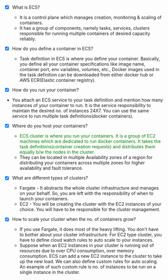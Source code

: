
- [X] What is ECS?
  - It is a control plane which manages creation, monitoring & scaling of containers.
  - It has a group of components, namely tasks, services, clusters responsible for running multiple containers of desired capacity reliably.
    
- [X] How do you define a container in ECS?
  - Task definition in ECS is where you define your container. Basically, you define all your container specifications like image name, container port, 
    env variables, volumes, etc., Docker images used in the task definition can be downloaded from either docker hub or AWS ECR(Elastic container registry).
    
-[X] How do you run your container?
 - You attach an ECS service to your task definition and mention how many instances of your container to run. It is the service responsibility to maintain
   the desired no. of instances 24X7. You can use the same service to run multiple task definitions(docker containers).

-[X] Where do you host your containers?
  - <span style="color:green"> ECS cluster is where you run your containers. It is a group of EC2 machines which are dedicated to run docker containers.
    It takes the task definitions(container creation requests) and distributes them equally b/w the nodes in the cluster.</span>
  - They can be located in multiple Availability zones of a region for distributing your containers across multiple zones for higher availability and fault tolerance.
  
- [X] What are different types of clusters? 
  - Fargate - It abstracts the whole cluster infrastructure and manages on your behalf. So, you are left with the responsibility of when to launch your containers.    
  - EC2 - You will be creating the cluster with the EC2 instances of your choice. You will have to be responsible for the cluster management.
    
- [X] How to scale your cluster when the no. of containers grow?    
   - If you use Fargate, it does most of the heavy lifting. You don't have to bother about your cluster infrastructure. For EC2 type cluster, you have to define 
     cloud watch rules to auto scale to your instances.
   - Suppose when an EC2 instances in your cluster is running out of resources due to over CPU consumption, over memory consumption. ECS can add a new EC2 instance
   to the cluster to take up the new load. We can also define custom rules for auto scaling. An example of such custom rule is no. of instances to be run on a single 
   instance in the cluster.  
